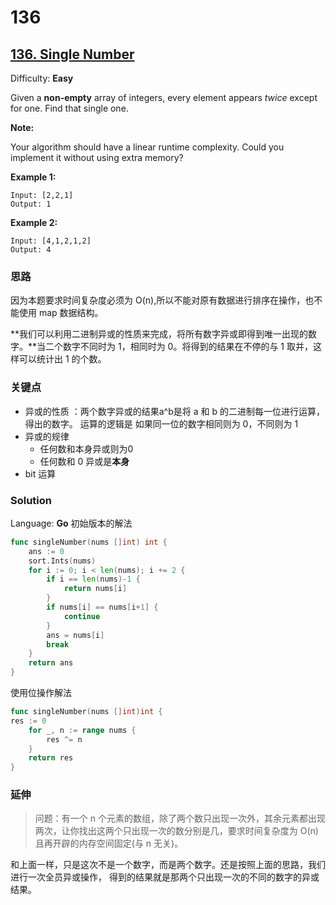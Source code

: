 # 136

## [136\. Single Number](https://leetcode.com/problems/single-number/)

Difficulty: **Easy**


Given a **non-empty** array of integers, every element appears _twice_ except for one. Find that single one.

**Note:**

Your algorithm should have a linear runtime complexity. Could you implement it without using extra memory?

**Example 1:**

```
Input: [2,2,1]
Output: 1
```

**Example 2:**

```
Input: [4,1,2,1,2]
Output: 4
```

### 思路
因为本题要求时间复杂度必须为 O(n),所以不能对原有数据进行排序在操作，也不能使用 map 数据结构。

**我们可以利用二进制异或的性质来完成，将所有数字异或即得到唯一出现的数字。**当二个数字不同时为 1，相同时为 0。将得到的结果在不停的与 1 取并，这样可以统计出 1 的个数。

### 关键点
- 异或的性质 ：两个数字异或的结果a^b是将 a 和 b 的二进制每一位进行运算，得出的数字。 运算的逻辑是 如果同一位的数字相同则为 0，不同则为 1
- 异或的规律
    - 任何数和本身异或则为0
    - 任何数和 0 异或是**本身**
- bit 运算
### Solution

Language: **Go**
初始版本的解法
```go
func singleNumber(nums []int) int {
    ans := 0
	sort.Ints(nums)
	for i := 0; i < len(nums); i += 2 {
		if i == len(nums)-1 {
			return nums[i]
		}
		if nums[i] == nums[i+1] {
			continue
		}
		ans = nums[i]
		break
	}
	return ans
}
```

使用位操作解法


```go
func singleNumber(nums []int)int {
res := 0
	for _, n := range nums {
		res ^= n
	}
	return res
}
```

### 延伸

>问题：有一个 n 个元素的数组，除了两个数只出现一次外，其余元素都出现两次，让你找出这两个只出现一次的数分别是几，要求时间复杂度为 O(n) 且再开辟的内存空间固定(与 n 无关)。

和上面一样，只是这次不是一个数字，而是两个数字。还是按照上面的思路，我们进行一次全员异或操作， 得到的结果就是那两个只出现一次的不同的数字的异或结果。
